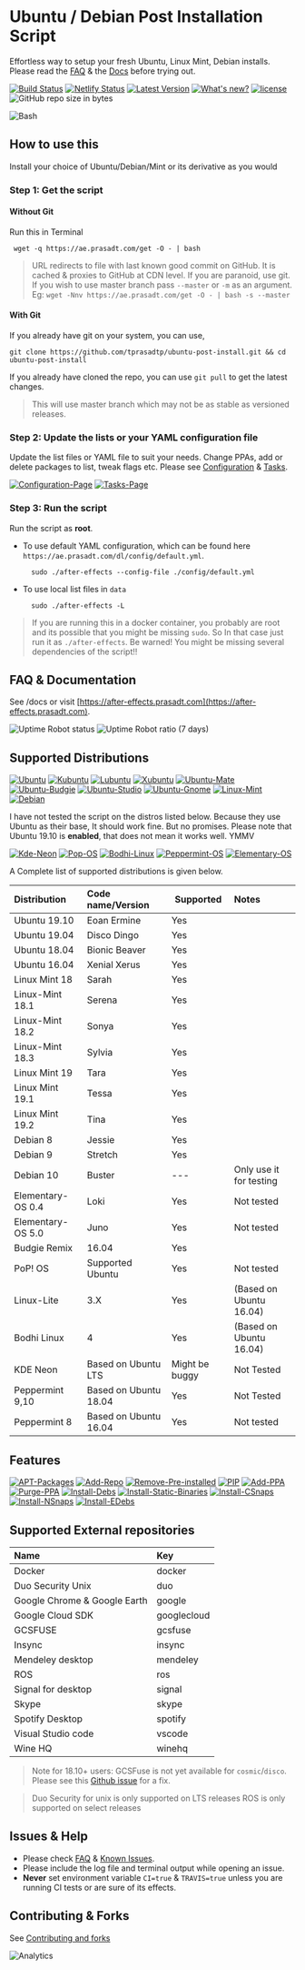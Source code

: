 # Ubuntu / Debian Post Installation Script

Effortless way to setup your fresh Ubuntu, Linux Mint, Debian installs. Please read the [FAQ][FAQ] & the [Docs][DOCS]
before trying out.

[![Build Status](https://travis-ci.org/tprasadtp/ubuntu-post-install.svg?branch=master)](https://travis-ci.org/tprasadtp/ubuntu-post-install)
[![Netlify Status](https://api.netlify.com/api/v1/badges/110327c5-b5f2-42e3-b5ef-5d5661c94187/deploy-status)](https://app.netlify.com/sites/ubuntu-post-install/deploys)
[![Latest Version](https://img.shields.io/badge/dynamic/json.svg?label=Version&style=flat&url=https://ae.prasadt.com/config/version.json&query=version.name&prefix=V-)](https://github.com/tprasadtp/ubuntu-post-install/)
[![What's new?](https://img.shields.io/badge/dynamic/json.svg?label=Whats%20New&style=flat&url=https://ae.prasadt.com/config/version.json&query=version.changelog)](https://ae.prasadt.com/changelogs/)
[![license](https://img.shields.io/github/license/tprasadtp/ubuntu-post-install.svg?style=flat)](https://github.com/tprasadtp/ubuntu-post-install/blob/master/LICENSE)
![GitHub repo size in bytes](https://img.shields.io/github/repo-size/tprasadtp/ubuntu-post-install.svg?style=flat)

![Bash](https://static.prasadt.com/logo64/bash.png)

## How to use this

Install your choice of Ubuntu/Debian/Mint or its derivative as you would

### Step 1: Get the script

#### Without Git

Run this in Terminal

```console
 wget -q https://ae.prasadt.com/get -O - | bash
```

> URL redirects to file with last known good commit on GitHub. It is cached & proxies to GitHub at CDN level. If you are paranoid, use git.
If you wish to use master branch pass `--master` or `-m` as an argument. Eg: `wget -Nnv https://ae.prasadt.com/get -O - | bash -s --master`

#### With Git

If you already have git on your system, you can use,

```console
git clone https://github.com/tprasadtp/ubuntu-post-install.git && cd ubuntu-post-install
```

If you already have cloned the repo, you can use `git pull` to get the latest changes.

> This will use master branch which may not be as stable as versioned releases.

### Step 2: Update the lists or your YAML configuration file

Update the list files or YAML file to suit your needs. Change PPAs, add or delete packages to list, tweak flags etc.
Please see [Configuration](https://ae.prasadt.com/config/#package-lists) & [Tasks](https://ae.prasadt.com/tasks/#what-can-it-do).

[![Configuration-Page](https://img.shields.io/badge/Info-Configuration-blue.svg)](https://ae.prasadt.com/config/#package-lists)
[![Tasks-Page](https://img.shields.io/badge/Info-Tasks-green.svg)](https://ae.prasadt.com/tasks/#what-can-it-do)

### Step 3: Run the script

Run the script as **root**.

- To use default YAML configuration, which can be found here `https://ae.prasadt.com/dl/config/default.yml`.

  ```console
    sudo ./after-effects --config-file ./config/default.yml
  ```

- To use local list files in `data`

  ```console
    sudo ./after-effects -L
  ```

> If you are running this in a docker container, you probably are root and its possible that you might be missing `sudo`. So In that case just run it as `./after-effects`. Be warned! You might be missing several dependencies of the script!!

## FAQ & Documentation

See /docs or visit [https://after-effects.prasadt.com](https://after-effects.prasadt.com).

![Uptime Robot status](https://img.shields.io/uptimerobot/status/m780628218-79e4106657d18a5abccd3565.svg?style=flat)
![Uptime Robot ratio (7 days)](https://img.shields.io/uptimerobot/ratio/7/m780628218-79e4106657d18a5abccd3565.svg?style=flat)

## Supported Distributions

[![Ubuntu](https://static.prasadt.com/logo64/ubuntu.png)](https://www.ubuntu.com/desktop)
[![Kubuntu](https://static.prasadt.com/logo64/kubuntu.png)](https://kubuntu.org/)
[![Lubuntu](https://static.prasadt.com/logo64/lubuntu.png)](https://lubuntu.net/)
[![Xubuntu](https://static.prasadt.com/logo64/xubuntu.png)](https://xubuntu.net/)
[![Ubuntu-Mate](https://static.prasadt.com/logo64/ubuntu-mate.png)](https://ubuntu-mate.org/)
[![Ubuntu-Budgie](https://static.prasadt.com/logo64/ubuntu-budgie.png)](https://ubuntubudgie.org/)
[![Ubuntu-Studio](https://static.prasadt.com/logo64/ubuntu-studio.png)](https://ubuntustudio.org/)
[![Ubuntu-Gnome](https://static.prasadt.com/logo64/ubuntu-gnome.png)](https://ubuntugnome.org/)
[![Linux-Mint](https://static.prasadt.com/logo64/linux-mint.png)](https://www.linuxmint.com/)
[![Debian](https://static.prasadt.com/logo64/debian.png)](https://www.debian.org/)

I have not tested the script on the distros listed below. Because they use Ubuntu as their base,
It should work fine. But no promises. Please note that Ubuntu 19.10 is **enabled**, that does not mean it works well. YMMV

[![Kde-Neon](https://static.prasadt.com/logo64/kde-neon.png)](https://neon.kde.org/)
[![Pop-OS](https://static.prasadt.com/logo64/pop-os.png)](https://system76.com/pop)
[![Bodhi-Linux](https://static.prasadt.com/logo64/bodhi-linux.png)](https://www.bodhilinux.com/)
[![Peppermint-OS](https://static.prasadt.com/logo64/peppermint-os.png)](https://peppermintos.com/)
[![Elementary-OS](https://static.prasadt.com/logo64/elementary-os.png)](https://elementary.io/)

A Complete  list of supported distributions is given below.

| Distribution      | Code name/Version     | Supported      | Notes                         |
| :---------------- | :-------------------- | -------------- | :---------------------------- |
| Ubuntu 19.10      | Eoan Ermine           | Yes            |
| Ubuntu 19.04      | Disco Dingo           | Yes            |
| Ubuntu 18.04      | Bionic Beaver         | Yes            |
| Ubuntu 16.04      | Xenial Xerus          | Yes            |
| Linux Mint 18     | Sarah                 | Yes            |
| Linux-Mint 18.1   | Serena                | Yes            |
| Linux-Mint 18.2   | Sonya                 | Yes            |
| Linux-Mint 18.3   | Sylvia                | Yes            |
| Linux Mint 19     | Tara                  | Yes            |
| Linux Mint 19.1   | Tessa                 | Yes            |
| Linux Mint 19.2   | Tina                  | Yes            |
| Debian 8          | Jessie                | Yes            |
| Debian 9          | Stretch               | Yes            |
| Debian 10         | Buster                | ---            | Only use it for testing       |
| Elementary-OS 0.4 | Loki                  | Yes            | Not tested                    |
| Elementary-OS 5.0 | Juno                  | Yes            | Not tested                    |
| Budgie Remix      | 16.04                 | Yes            |
| PoP! OS           | Supported Ubuntu      | Yes            | Not tested                    |
| Linux-Lite        | 3.X                   | Yes            | (Based on Ubuntu 16.04)       |
| Bodhi Linux       | 4                     | Yes            | (Based on Ubuntu 16.04)       |
| KDE Neon          | Based on Ubuntu LTS   | Might be buggy | Not Tested                    |
| Peppermint 9,10   | Based on Ubuntu 18.04 | Yes            | Not Tested                    |
| Peppermint 8      | Based on Ubuntu 16.04 | Yes            | Not tested                    |

## Features

[![APT-Packages](https://img.shields.io/badge/Install_Packages-Yes-brightgreen.svg)](https://ae.prasadt.com/tasks/#install-apt-packages)
[![Add-Repo](https://img.shields.io/badge/Add_Repositories-Limited-yellow.svg)](https://ae.prasadt.com/tasks/#add-repositories)
[![Remove-Pre-installed](https://img.shields.io/badge/Purge_Pre_Installed-Yes-brightgreen.svg)](https://ae.prasadt.com/tasks/#purge-unwanted-packages)
[![PIP](https://img.shields.io/badge/PIP_Packages-Yes-brightgreen.svg)](https://ae.prasadt.com/tasks/#install-python-packages-via-pip)
[![Add-PPA](https://img.shields.io/badge/Add_PPAs-Yes-brightgreen.svg)](https://ae.prasadt.com/tasks/#add-personal-package-archives-ppa)
[![Purge-PPA](https://img.shields.io/badge/Purge_PPA-Yes-brightgreen.svg)](https://ae.prasadt.com/tasks/#what-can-it-do)
[![Install-Debs](https://img.shields.io/badge/Install_.DEB_Packages-Yes-brightgreen.svg)](https://ae.prasadt.com/tasks/#install-debian-package-archives-deb-files)
[![Install-Static-Binaries](https://img.shields.io/badge/Install_Static_Binaries-Yes-brightgreen.svg)](https://ae.prasadt.com/tasks/#install-static-binaries)
[![Install-CSnaps](https://img.shields.io/badge/Install_Classic_Snaps-Yes-brightgreen.svg)](https://ae.prasadt.com/tasks/#installing-snap-packages)
[![Install-NSnaps](https://img.shields.io/badge/Install_Snaps-Yes-brightgreen.svg)](https://ae.prasadt.com/tasks/#installing-snap-packages)
[![Install-EDebs](https://img.shields.io/badge/Install_Edge_snaps-Yes-brightgreen.svg)](https://ae.prasadt.com/tasks/#installing-snap-packages)


## Supported External repositories

| Name                 | Key |
|:---------------------|:--- |
|Docker | docker
|Duo Security Unix | duo
|Google Chrome & Google Earth | google
|Google Cloud SDK | googlecloud
|GCSFUSE | gcsfuse
|Insync | insync
|Mendeley desktop | mendeley
|ROS | ros
|Signal for desktop | signal
|Skype | skype
|Spotify Desktop | spotify
|Visual Studio code | vscode
| Wine HQ | winehq

> Note for 18.10+ users: GCSFuse is not yet available for `cosmic`/`disco`. Please see this
[Github issue](https://github.com/GoogleCloudPlatform/gcsfuse/issues/319) for a fix.

> Duo Security for unix is only supported on LTS releases
> ROS is only supported on select releases

## Issues & Help

- Please check [FAQ](https://ae.prasadt.com/faq/dependencies/) & [Known Issues](https://ae.prasadt.com/faq/errors/).
- Please include the log file and terminal output while opening an issue.
- **Never** set environment variable `CI=true` & `TRAVIS=true` unless you are running CI tests or are sure of its effects.

## Contributing & Forks

See [Contributing and forks](/CONTRIBUTING)

![Analytics](https://ga-beacon.prasadt.com/UA-101760811-3/github/ubuntu-post-install?flat)

[FAQ]: https://ae.prasadt.com/faq/dependencies/
[DOCS]: https://ae.prasadt.com/getting-started/
